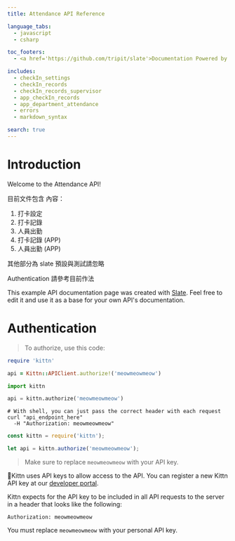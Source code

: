```yaml
---
title: Attendance API Reference

language_tabs:
  - javascript
  - csharp

toc_footers:
  - <a href='https://github.com/tripit/slate'>Documentation Powered by Slate</a>

includes:
  - checkIn_settings
  - checkIn_records
  - checkIn_records_supervisor
  - app_checkIn_records
  - app_department_attendance
  - errors
  - markdown_syntax

search: true
---
```


# Introduction

Welcome to the Attendance API! 

目前文件包含 內容：

1. 打卡設定
2. 打卡記錄
3. 人員出勤
4. 打卡記錄 (APP)
5. 人員出勤 (APP)

其他部分為 slate 預設與測試請忽略

Authentication 請參考目前作法

This example API documentation page was created with [Slate](https://github.com/tripit/slate). Feel free to edit it and use it as a base for your own API's documentation.

# Authentication

> To authorize, use this code:

```ruby
require 'kittn'

api = Kittn::APIClient.authorize!('meowmeowmeow')
```

```python
import kittn

api = kittn.authorize('meowmeowmeow')
```

```shell
# With shell, you can just pass the correct header with each request
curl "api_endpoint_here"
  -H "Authorization: meowmeowmeow"
```

```javascript
const kittn = require('kittn');

let api = kittn.authorize('meowmeowmeow');
```

> Make sure to replace `meowmeowmeow` with your API key.

Kittn uses API keys to allow access to the API. You can register a new Kittn API key at our [developer portal](http://example.com/developers).

Kittn expects for the API key to be included in all API requests to the server in a header that looks like the following:

`Authorization: meowmeowmeow`

<aside class="notice">
You must replace <code>meowmeowmeow</code> with your personal API key.
</aside>
